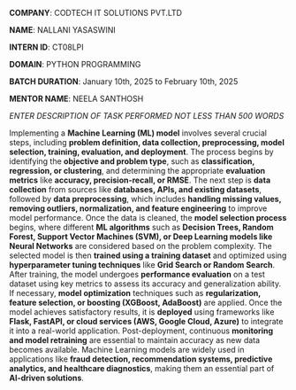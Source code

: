 **COMPANY**: CODTECH IT SOLUTIONS PVT.LTD

**NAME**: NALLANI YASASWINI

**INTERN ID**: CT08LPI

**DOMAIN**: PYTHON PROGRAMMING

**BATCH DURATION**: January 10th, 2025 to February 10th, 2025

**MENTOR NAME**: NEELA SANTHOSH

*ENTER DESCRIPTION OF TASK PERFORMED NOT LESS THAN 500 WORDS*

Implementing a **Machine Learning (ML) model** involves several crucial steps, including **problem definition, data collection, preprocessing, model selection, training, evaluation, and deployment**. The process begins by identifying the **objective and problem type**, such as **classification, regression, or clustering**, and determining the appropriate **evaluation metrics** like **accuracy, precision-recall, or RMSE**. The next step is **data collection** from sources like **databases, APIs, and existing datasets**, followed by **data preprocessing**, which includes **handling missing values, removing outliers, normalization, and feature engineering** to improve model performance. Once the data is cleaned, the **model selection process** begins, where different **ML algorithms** such as **Decision Trees, Random Forest, Support Vector Machines (SVM), or Deep Learning models like Neural Networks** are considered based on the problem complexity. The selected model is then **trained using a training dataset** and optimized using **hyperparameter tuning techniques** like **Grid Search or Random Search**. After training, the model undergoes **performance evaluation** on a test dataset using key metrics to assess its accuracy and generalization ability. If necessary, **model optimization** techniques such as **regularization, feature selection, or boosting (XGBoost, AdaBoost)** are applied. Once the model achieves satisfactory results, it is **deployed** using frameworks like **Flask, FastAPI, or cloud services (AWS, Google Cloud, Azure)** to integrate it into a real-world application. Post-deployment, continuous **monitoring and model retraining** are essential to maintain accuracy as new data becomes available. Machine Learning models are widely used in applications like **fraud detection, recommendation systems, predictive analytics, and healthcare diagnostics**, making them an essential part of **AI-driven solutions**.
